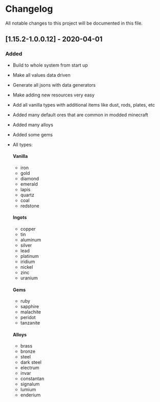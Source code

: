 # Changelog
All notable changes to this project will be documented in this file.

## [1.15.2-1.0.0.12] - 2020-04-01
### Added
 - Build to whole system from start up
 - Make all values data driven
 - Generate all jsons with data generators
 - Make adding new resources very easy
 - Add all vanilla types with additional items like dust, rods, plates, etc
 - Added many default ores that are common in modded minecraft
 - Added many alloys
 - Added some gems
 - All types:
 	#### Vanilla
 	- iron
 	- gold
 	- diamond
 	- emerald
 	- lapis
 	- quartz
 	- coal
 	- redstone
 	
 	#### Ingots
 	- copper
 	- tin
 	- aluminum
 	- silver
 	- lead
 	- platinum
 	- iridium
 	- nickel
 	- zinc
 	- uranium
 	
 	#### Gems
 	- ruby
 	- sapphire
 	- malachite
 	- peridot
 	- tanzanite
 	
 	#### Alloys
 	- brass
 	- bronze
 	- steel
 	- dark steel
 	- electrum
 	- invar
 	- constantan
 	- signalum
 	- lumium
 	- enderium